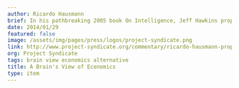 ```yaml
---
author: Ricardo Hausmann
brief: In his pathbreaking 2005 book On Intelligence, Jeff Hawkins proposed an alternative paradigm of how the human brain works. In his view, the brain is not a Turing machine that manipulates symbols according to a table of rules, which is the model on which computers and artificial intelligence have been based
date: 2014/01/29
featured: false
image: /assets/img/pages/press/logos/project-syndicate.png
link: http://www.project-syndicate.org/commentary/ricardo-hausmann-proposes-an-alternative-approach-to-economic-development-based-on-how-the-human-brain-functions
org: Project Syndicate
tags: brain view economics alternative
title: A Brain's View of Economics
type: item
---
```


